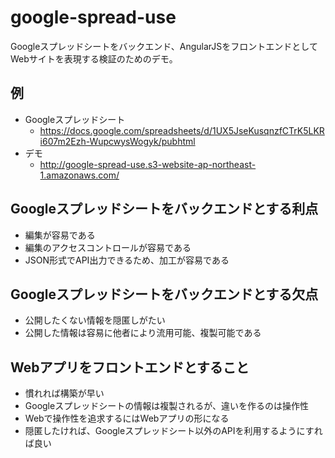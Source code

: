 # google-spread-use

Googleスプレッドシートをバックエンド、AngularJSをフロントエンドとしてWebサイトを表現する検証のためのデモ。

## 例

* Googleスプレッドシート
  * https://docs.google.com/spreadsheets/d/1UX5JseKusqnzfCTrK5LKRi607m2Ezh-WupcwysWogyk/pubhtml
* デモ
  * http://google-spread-use.s3-website-ap-northeast-1.amazonaws.com/

## Googleスプレッドシートをバックエンドとする利点

* 編集が容易である
* 編集のアクセスコントロールが容易である
* JSON形式でAPI出力できるため、加工が容易である

## Googleスプレッドシートをバックエンドとする欠点

* 公開したくない情報を隠匿しがたい
* 公開した情報は容易に他者により流用可能、複製可能である

## Webアプリをフロントエンドとすること

* 慣れれば構築が早い
* Googleスプレッドシートの情報は複製されるが、違いを作るのは操作性
* Webで操作性を追求するにはWebアプリの形になる
* 隠匿したければ、Googleスプレッドシート以外のAPIを利用するようにすれば良い
